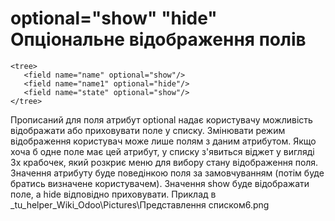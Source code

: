optional="show" "hide"   Опціональне відображення полів
===================================================

    <tree>
       <field name="name" optional="show"/>
       <field name="name1" optional="hide"/>
       <field name="state" optional="show"/>
    </tree>

Прописаний для поля атрибут optional надає користувачу можливість відображати або приховувати поле у списку. Змінювати режим відображення користувач може лише полям з даним атрибутом. Якщо хоча б одне поле має цей атрибут, у списку з'явиться віджет у вигляді 3х крабочек, який розкриє меню для вибору стану відображення поля. Значення атрибуту буде поведінкою поля за замовчуванням (потім буде братись визначене користувачем). Значення show буде відображати поле, а hide відповідно приховувати.
Приклад в _tu_helper\_Wiki\_Odoo\Pictures\Представлення списком6.png